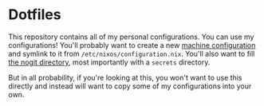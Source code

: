 # Dotfiles

This repository contains all of my personal configurations.  You can use my
configurations!  You'll probably want to create a new [machine
configuration](./machines) and symlink to it from
`/etc/nixos/configuration.nix`.  You'll also want to fill [the nogit
directory](./modules/data/nogit), most importantly with a `secrets` directory.

But in all probability, if you're looking at this, you won't want to use this
directly and instead will want to copy some of my configurations into your own.
